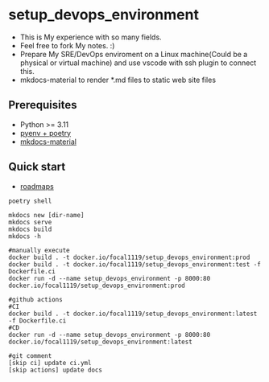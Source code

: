 # setup_devops_environment

* This is My experience with so many fields.
* Feel free to fork My notes. :)
* Prepare My SRE/DevOps enviroment on a Linux machine(Could be a physical or virtual machine) and use vscode with ssh plugin to connect this.
* mkdocs-material to render *.md files to static web site files

## Prerequisites

* Python >= 3.11
* [pyenv + poetry](https://github.com/blackdesert575/setup_devops_environment/blob/main/docs/computer%20languages/programming_languages/python/python.md#usage-with-pyenvpoetry)
* [mkdocs-material](https://github.com/squidfunk/mkdocs-material)

## Quick start

* [roadmaps](https://roadmap.sh/roadmaps)

```shell
poetry shell

mkdocs new [dir-name]
mkdocs serve
mkdocs build
mkdocs -h

#manually execute
docker build . -t docker.io/focal1119/setup_devops_environment:prod
docker build . -t docker.io/focal1119/setup_devops_environment:test -f Dockerfile.ci
docker run -d --name setup_devops_environment -p 8000:80 docker.io/focal1119/setup_devops_environment:prod

#github actions
#CI
docker build . -t docker.io/focal1119/setup_devops_environment:latest -f Dockerfile.ci
#CD
docker run -d --name setup_devops_environment -p 8000:80 docker.io/focal1119/setup_devops_environment:latest

#git comment
[skip ci] update ci.yml
[skip actions] update docs
```